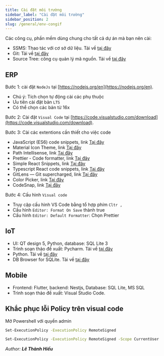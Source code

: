 ```yaml
---
title: Cài đặt môi trường
sidebar_label: "Cài đặt môi trường"
sidebar_position: 2
slug: /general/env-congif
---
```


Các công cụ, phần mềm dùng chung cho tất cả dự án mà bạn nên cài:

- SSMS: Thao tác với cơ sở dữ liệu. Tải về [tại đây][ssms]
- Git: Tải về [tại đây][git]
- Source Tree: công cụ quản lý mã nguồn. Tải về [tại đây][source tree]

## ERP

Bước 1: cài đặt `NodeJs` tại [https://nodejs.org/en](https://nodejs.org/en).

- Chú ý: Tích chọn tự động cài các phụ thuộc
- Ưu tiên cài đặt bản `LTS`
- Có thể chọn các bản từ 16x

Bước 2: Cài đặt `Visual Code` tại [https://code.visualstudio.com/download](https://code.visualstudio.com/download).

Bước 3: Cài các extentions cần thiết cho việc code

- JavaScript (ES6) code snippets, link [Tại đây](https://marketplace.visualstudio.com/items?itemName=xabikos.JavaScriptSnippets)
- Material Icon Theme, link [Tại đây](https://marketplace.visualstudio.com/items?itemName=PKief.material-icon-theme)
- Path Intellisense, link [Tại đây](https://marketplace.visualstudio.com/items?itemName=christian-kohler.path-intellisense)
- Prettier - Code formatter, link [Tại đây](https://marketplace.visualstudio.com/items?itemName=esbenp.prettier-vscode)
- Simple React Snippets, link [Tại đây](https://marketplace.visualstudio.com/items?itemName=burkeholland.simple-react-snippets)
- Typescript React code snippets, link [Tại đây](https://marketplace.visualstudio.com/items?itemName=infeng.vscode-react-typescript)
- GitLens — Git supercharged, link [Tại đây](https://marketplace.visualstudio.com/items?itemName=eamodio.gitlens)
- Color Picker, link [Tại đây](https://marketplace.visualstudio.com/items?itemName=anseki.vscode-color)
- CodeSnap, link [Tại đây](https://marketplace.visualstudio.com/items?itemName=adpyke.codesnap)

Bước 4: Cấu hình `Visual code`

- Truy cập cấu hình VS Code bằng tổ hợp phím `Cltr ,`
- Cấu hình `Editor: Format On Save` thành true
- Cấu hình `Editor: Default Formatter`: Chọn Prettier

## IoT

- UI: QT design 5, Python, database: SQL Lite 3
- Trình soạn thảo đề xuất: Pycharm. Tải về [tại đây][pycharm]
- Python. Tải về [tại đây][python]
- DB Browser for SQLite. Tải về [tại đây][sqlite]

## Mobile

- Frontend: Flutter, backend: Nestjs, Database: SQL Lite, MS SQL
- Trình soạn thảo đề xuất: Visual Studio Code.

## Khắc phục lỗi Policy trên visual code

Mở Powershell với quyền admin

```bash title="Chạy lệnh,  chọn yes to all"
Set-ExecutionPolicy -ExecutionPolicy RemoteSigned
```

```bash title="Nếu báo lỗi thì chạy thử câu sau, chọn yes to all"
Set-ExecutionPolicy -ExecutionPolicy RemoteSigned -Scope CurrentUser
```

<div class="text-right">

_Author: **Lê Thành Hiếu**_

</div>

[ssms]: https://learn.microsoft.com/en-us/sql/ssms/download-sql-server-management-studio-ssms?view=sql-server-ver16
[git]: https://git-scm.com/
[source tree]: https://www.sourcetreeapp.com/
[pycharm]: https://www.jetbrains.com/pycharm/download/#section=windows
[python]: https://www.python.org/downloads/
[sqlite]: https://sqlitebrowser.org/dl/

